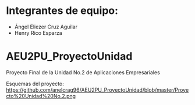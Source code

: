 # Integrantes de equipo:
- Ángel Eliezer Cruz Aguilar
- Henry Rico Esparza


# AEU2PU_ProyectoUnidad
Proyecto Final de la Unidad No.2 de Aplicaciones Empresariales

Esquemas del proyecto:
https://github.com/anelcrag96/AEU2PU_ProyectoUnidad/blob/master/Proyecto%20Unidad%20No.2.png